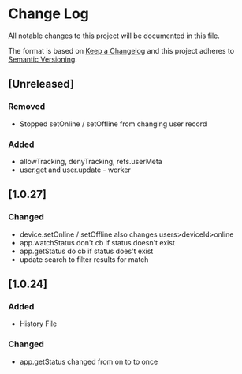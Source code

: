 # Change Log
All notable changes to this project will be documented in this file.

The format is based on [Keep a Changelog](http://keepachangelog.com/)
and this project adheres to [Semantic Versioning](http://semver.org/).

## [Unreleased]
### Removed
- Stopped setOnline / setOffline from changing user record
### Added 
- allowTracking, denyTracking, refs.userMeta
- user.get and user.update - worker

## [1.0.27]
### Changed
- device.setOnline / setOffline also changes users>deviceId>online
- app.watchStatus don't cb if status doesn't exist
- app.getStatus do cb if status does't exist
- update search to filter results for match

## [1.0.24]
### Added
- History File

### Changed
- app.getStatus changed from on to to once
